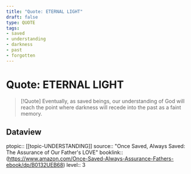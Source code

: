 ```yaml
---
title: "Quote: ETERNAL LIGHT"
draft: false
type: QUOTE
tags:
- saved
- understanding
- darkness
- past
- forgotten
---
```


# Quote: ETERNAL LIGHT
> [!Quote]
> Eventually, as saved beings, our understanding of God will reach the point where darkness will recede into the past as a faint memory.

## Dataview
ptopic:: [[topic-UNDERSTANDING]]
source:: "Once Saved, Always Saved: The Assurance of Our Father's LOVE"
booklink:: (https://www.amazon.com/Once-Saved-Always-Assurance-Fathers-ebook/dp/B0132UEB68)
level:: 3